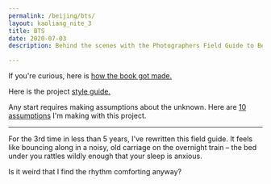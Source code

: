 ```yaml
---
permalink: /beijing/bts/
layout: kaoliang_nite_3
title: BTS
date: 2020-07-03
description: Behind the scenes with the Photographers Field Guide to Beijing

---
```



If you're curious, here is [how the book got made.](https://www.zachmccabe.com/beijing/colophon.html)

Here is the project [style guide.](https://www.zachmccabe.com/beijing/bts-style-guide.html)

Any start requires making assumptions about the unknown. Here are [10 assumptions](https://www.zachmccabe.com/beijing/bts-10-assumptions) I'm making with this project.

---

For the 3rd time in less than 5 years, I've rewritten this field guide. It feels like bouncing along in a noisy, old carriage on the overnight train – the bed under you rattles wildly enough that your sleep is anxious.

Is it weird that I find the rhythm comforting anyway?
